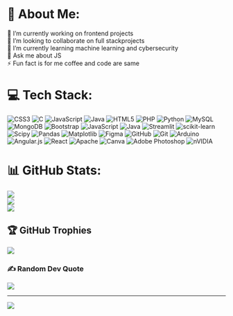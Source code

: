 # 💫 About Me:
🔭 I’m currently working on frontend projects<br>👯 I’m looking to collaborate on full stackprojects<br>🌱 I’m currently learning machine learning and cybersecurity <br>💬 Ask me about JS<br>⚡ Fun fact is for me coffee and code are same  


# 💻 Tech Stack:
![CSS3](https://img.shields.io/badge/css3-%231572B6.svg?style=for-the-badge&logo=css3&logoColor=white) ![C](https://img.shields.io/badge/c-%2300599C.svg?style=for-the-badge&logo=c&logoColor=white) ![JavaScript](https://img.shields.io/badge/javascript-%23323330.svg?style=for-the-badge&logo=javascript&logoColor=%23F7DF1E) ![Java](https://img.shields.io/badge/java-%23ED8B00.svg?style=for-the-badge&logo=openjdk&logoColor=white) ![HTML5](https://img.shields.io/badge/html5-%23E34F26.svg?style=for-the-badge&logo=html5&logoColor=white) ![PHP](https://img.shields.io/badge/php-%23777BB4.svg?style=for-the-badge&logo=php&logoColor=white) ![Python](https://img.shields.io/badge/python-3670A0?style=for-the-badge&logo=python&logoColor=ffdd54) ![MySQL](https://img.shields.io/badge/mysql-4479A1.svg?style=for-the-badge&logo=mysql&logoColor=white) ![MongoDB](https://img.shields.io/badge/MongoDB-%234ea94b.svg?style=for-the-badge&logo=mongodb&logoColor=white) ![Bootstrap](https://img.shields.io/badge/bootstrap-%238511FA.svg?style=for-the-badge&logo=bootstrap&logoColor=white) ![JavaScript](https://img.shields.io/badge/javascript-%23323330.svg?style=for-the-badge&logo=javascript&logoColor=%23F7DF1E) ![Java](https://img.shields.io/badge/java-%23ED8B00.svg?style=for-the-badge&logo=openjdk&logoColor=white) ![Streamlit](https://img.shields.io/badge/Streamlit-%23FE4B4B.svg?style=for-the-badge&logo=streamlit&logoColor=white) ![scikit-learn](https://img.shields.io/badge/scikit--learn-%23F7931E.svg?style=for-the-badge&logo=scikit-learn&logoColor=white) ![Scipy](https://img.shields.io/badge/SciPy-%230C55A5.svg?style=for-the-badge&logo=scipy&logoColor=%white) ![Pandas](https://img.shields.io/badge/pandas-%23150458.svg?style=for-the-badge&logo=pandas&logoColor=white) ![Matplotlib](https://img.shields.io/badge/Matplotlib-%23ffffff.svg?style=for-the-badge&logo=Matplotlib&logoColor=black) ![Figma](https://img.shields.io/badge/figma-%23F24E1E.svg?style=for-the-badge&logo=figma&logoColor=white) ![GitHub](https://img.shields.io/badge/github-%23121011.svg?style=for-the-badge&logo=github&logoColor=white) ![Git](https://img.shields.io/badge/git-%23F05033.svg?style=for-the-badge&logo=git&logoColor=white) ![Arduino](https://img.shields.io/badge/-Arduino-00979D?style=for-the-badge&logo=Arduino&logoColor=white) ![Angular.js](https://img.shields.io/badge/angular.js-%23E23237.svg?style=for-the-badge&logo=angularjs&logoColor=white) ![React](https://img.shields.io/badge/react-%2320232a.svg?style=for-the-badge&logo=react&logoColor=%2361DAFB) ![Apache](https://img.shields.io/badge/apache-%23D42029.svg?style=for-the-badge&logo=apache&logoColor=white) ![Canva](https://img.shields.io/badge/Canva-%2300C4CC.svg?style=for-the-badge&logo=Canva&logoColor=white) ![Adobe Photoshop](https://img.shields.io/badge/adobe%20photoshop-%2331A8FF.svg?style=for-the-badge&logo=adobe%20photoshop&logoColor=white) ![nVIDIA](https://img.shields.io/badge/nVIDIA-%2376B900.svg?style=for-the-badge&logo=nVIDIA&logoColor=white)
# 📊 GitHub Stats:
![](https://github-readme-stats.vercel.app/api?username=Aksharawalia1111&theme=dark&hide_border=false&include_all_commits=false&count_private=false)<br/>
![](https://nirzak-streak-stats.vercel.app/?user=Aksharawalia1111&theme=dark&hide_border=false)<br/>
![](https://github-readme-stats.vercel.app/api/top-langs/?username=Aksharawalia1111&theme=dark&hide_border=false&include_all_commits=false&count_private=false&layout=compact)

## 🏆 GitHub Trophies
![](https://github-profile-trophy.vercel.app/?username=Aksharawalia1111&theme=ambient_gradient&no-frame=false&no-bg=true&margin-w=4)

### ✍️ Random Dev Quote
![](https://quotes-github-readme.vercel.app/api?type=horizontal&theme=light)

---
[![](https://visitcount.itsvg.in/api?id=Aksharawalia1111&icon=0&color=0)](https://visitcount.itsvg.in)

<!-- Proudly created with GPRM ( https://gprm.itsvg.in ) -->
